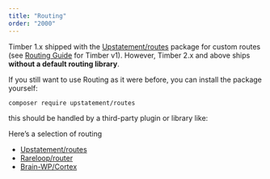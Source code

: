 ```yaml
---
title: "Routing"
order: "2000"
---
```


Timber 1.x shipped with the [Upstatement/routes](https://github.com/Upstatement/routes) package for custom routes (see [Routing Guide](https://timber.github.io/docs/guides/routing/) for Timber v1). However, Timber 2.x and above ships **without a default routing library**.

If you still want to use Routing as it were before, you can install the package yourself:

```bash
composer require upstatement/routes
```


 this should be handled by a third-party plugin or library like:

Here’s a selection of routing

- [Upstatement/routes](https://github.com/Upstatement/routes)
- [Rareloop/router](https://github.com/Rareloop/router)
- [Brain-WP/Cortex](https://github.com/Brain-WP/Cortex)
